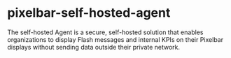 # pixelbar-self-hosted-agent
The self-hosted Agent is a secure, self-hosted solution that enables organizations to display Flash messages and internal KPIs on their Pixelbar displays without sending data outside their private network.
